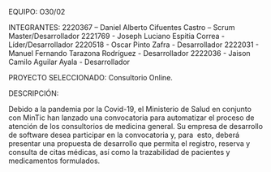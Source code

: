 EQUIPO: O30/02

INTEGRANTES:
2220367 – Daniel Alberto Cifuentes Castro – Scrum Master/Desarrollador
2221769 - Joseph Luciano Espitia Correa - Líder/Desarrollador
2220518 - Oscar Pinto Zafra - Desarrollador
2222031 - Manuel Fernando Tarazona Rodríguez - Desarrollador
2222036 - Jaison Camilo Aguilar Ayala - Desarrollador

PROYECTO SELECCIONADO: 
Consultorio Online.

DESCRIPCIÓN:

Debido a la pandemia por la Covid-19, el Ministerio de Salud en conjunto con MinTic han lanzado una convocatoria para automatizar el proceso de atención de los consultorios de medicina general. Su empresa de desarrollo de software desea participar en la convocatoria y, para  esto, deberá presentar una propuesta de desarrollo que permita el registro, reserva y consulta de citas médicas, así como la trazabilidad de pacientes y medicamentos formulados.
